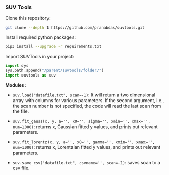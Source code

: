 ### SUV Tools 

Clone this repository: 
```sh
git clone --depth 1 https://github.com/pranabdas/suvtools.git
```

Install required python packages:
```sh
pip3 install --upgrade -r requirements.txt
```

Import SUVTools in your project:
```py
import sys
sys.path.append("/parent/suvtools/folder/")
import suvtools as suv
```

**Modules:**
- `suv.load("datafile.txt", scan=-1)`: It will return a two dimensional array with 
columns for various parameters. If the second argument, i.e., the scan number 
is not specified, the code will read the last scan from the file. 

- `suv.fit_gauss(x, y, a='', x0='', sigma='', xmin='', xmax='', num=1000)`: 
returns x, Gaussian fitted y values, and prints out relevant parameters. 

- `suv.fit_lorentz(x, y, a='', x0='', gamma='', xmin='', xmax='', num=1000)`: 
returns x, Lorentzian fitted y values, and prints out relevant parameters. 

- `suv.save_csv("datafile.txt", csvname='', scan=-1)`: saves scan to a csv file.

